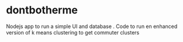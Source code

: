 # dontbotherme
Nodejs app to run a simple UI and database . Code to run en enhanced version of k means clustering to get commuter clusters
